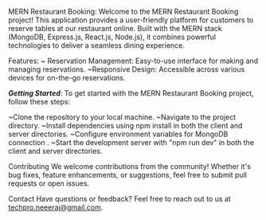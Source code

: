 MERN Restaurant Booking:
Welcome to the MERN Restaurant Booking project! This application provides a user-friendly platform for customers to reserve tables at our restaurant online. Built with the MERN stack (MongoDB, Express.js, React.js, Node.js), it combines powerful technologies to deliver a seamless dining experience.


Features:
~ Reservation Management: Easy-to-use interface for making and managing reservations.
~Responsive Design: Accessible across various devices for on-the-go reservations.


*****Getting Started*****:
To get started with the MERN Restaurant Booking project, follow these steps:

~Clone the repository to your local machine.
~Navigate to the project directory.
~Install dependencies using npm install in both the client and server directories.
~Configure environment variables for MongoDB connection .
~Start the development server with "npm run dev" in both the client and server directories.


Contributing
We welcome contributions from the community! Whether it's bug fixes, feature enhancements, or suggestions, feel free to submit pull requests or open issues.  

  
Contact
Have questions or feedback? Feel free to reach out to us at  techpro.neeeraj@gmail.com.
